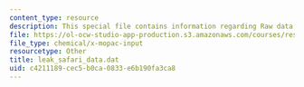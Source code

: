 ```yaml
---
content_type: resource
description: This special file contains information regarding Raw data.
file: https://ol-ocw-studio-app-production.s3.amazonaws.com/courses/res-env-001-climate-action-hands-on-harnessing-science-with-communities-to-cut-carbon-january-iap-2017/c4211189cec5b0ca0833e6b190fa3ca8_leak_safari_data.dat
file_type: chemical/x-mopac-input
resourcetype: Other
title: leak_safari_data.dat
uid: c4211189-cec5-b0ca-0833-e6b190fa3ca8
---
```


